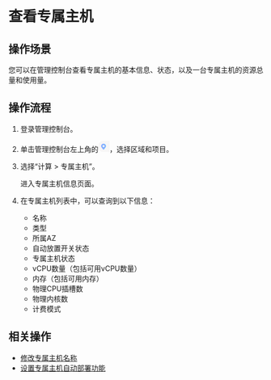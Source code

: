 # 查看专属主机<a name="deh_01_0017"></a>

## 操作场景<a name="section9864143152219"></a>

您可以在管理控制台查看专属主机的基本信息、状态，以及一台专属主机的资源总量和使用量。

## 操作流程<a name="section65161568234"></a>

1.  登录管理控制台。
2.  单击管理控制台左上角的![](figures/9.png)，选择区域和项目。
3.  选择“计算 \> 专属主机”。

    进入专属主机信息页面。

4.  在专属主机列表中，可以查询到以下信息：
    -   名称
    -   类型
    -   所属AZ
    -   自动放置开关状态
    -   专属主机状态
    -   vCPU数量（包括可用vCPU数量）
    -   内存（包括可用内存）
    -   物理CPU插槽数
    -   物理内核数
    -   计费模式


## 相关操作<a name="section3538653810535"></a>

-   [修改专属主机名称](修改专属主机名称.md)
-   [设置专属主机自动部署功能](设置专属主机自动部署功能.md)

